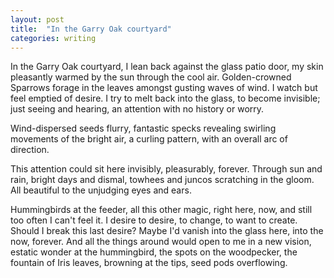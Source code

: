 ```yaml
---
layout: post
title:  "In the Garry Oak courtyard"
categories: writing
---
```


In the Garry Oak courtyard, I lean back against the glass patio door, my skin pleasantly warmed by the sun through the cool air. Golden-crowned Sparrows forage in the leaves amongst gusting waves of wind. I watch but feel emptied of desire. I try to melt back into the glass, to become invisible; just seeing and hearing, an attention with no history or worry. 

Wind-dispersed seeds flurry, fantastic specks revealing swirling movements of the bright air, a curling pattern, with an overall arc of direction. 

This attention could sit here invisibly, pleasurably, forever. Through sun and rain, bright days and dismal, towhees and juncos scratching in the gloom. All beautiful to the unjudging eyes and ears.

Hummingbirds at the feeder, all this other magic, right here, now, and still too often I can't feel it. I desire to desire, to change, to want to create. Should I break this last desire? Maybe I'd vanish into the glass here, into the now, forever. And all the things around would open to me in a new vision, estatic wonder at the hummingbird, the spots on the woodpecker, the fountain of Iris leaves, browning at the tips, seed pods overflowing.
